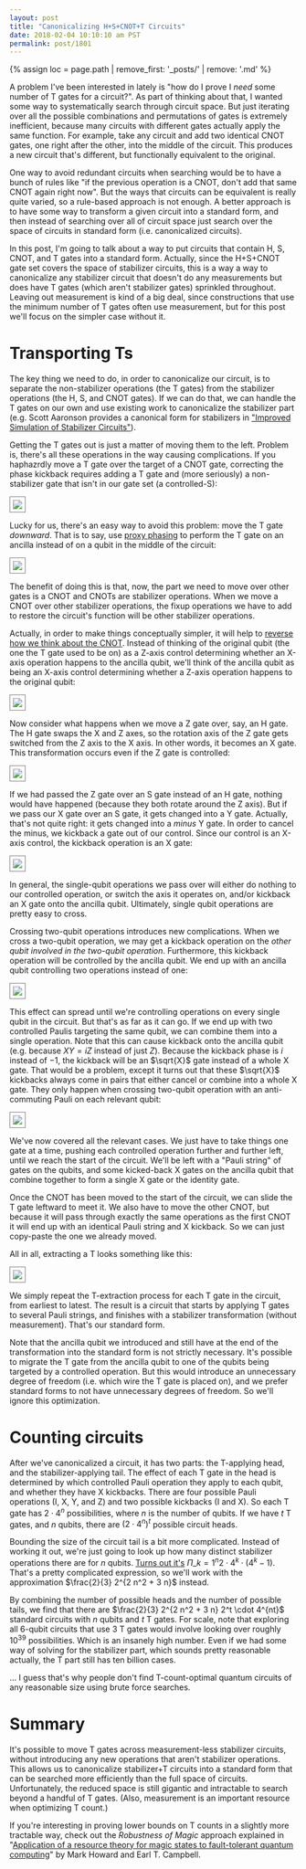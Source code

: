 ```yaml
---
layout: post
title: "Canonicalizing H+S+CNOT+T Circuits"
date: 2018-02-04 10:10:10 am PST
permalink: post/1801
---
```


{% assign loc = page.path | remove_first: '_posts/' | remove: '.md' %}

A problem I've been interested in lately is "how do I prove I *need* some number of T gates for a circuit?".
As part of thinking about that, I wanted some way to systematically search through circuit space.
But just iterating over all the possible combinations and permutations of gates is extremely inefficient, because many circuits with different gates actually apply the same function.
For example, take any circuit and add two identical CNOT gates, one right after the other, into the middle of the circuit.
This produces a new circuit that's different, but functionally equivalent to the original.

One way to avoid redundant circuits when searching would be to have a bunch of rules like "if the previous operation is a CNOT, don't add that same CNOT again right now".
But the ways that circuits can be equivalent is really quite varied, so a rule-based approach is not enough.
A better approach is to have some way to transform a given circuit into a standard form, and then instead of searching over all of circuit space just search over the space of circuits in standard form (i.e. canonicalized circuits).

In this post, I'm going to talk about a way to put circuits that contain H, S, CNOT, and T gates into a standard form.
Actually, since the H+S+CNOT gate set covers the space of stabilizer circuits, this is a way a way to canonicalize any stabilizer circuit that doesn't do any measurements but does have T gates (which aren't stabilizer gates) sprinkled throughout.
Leaving out measurement is kind of a big deal, since constructions that use the minimum number of T gates often use measurement, but for this post we'll focus on the simpler case without it.


# Transporting Ts

The key thing we need to do, in order to canonicalize our circuit, is to separate the non-stabilizer operations (the T gates) from the stabilizer operations (the H, S, and CNOT gates).
If we can do that, we can handle the T gates on our own and use existing work to canonicalize the stabilizer part (e.g. Scott Aaronson provides a canonical form for stabilizers in ["Improved Simulation of Stabilizer Circuits"](https://arxiv.org/abs/quant-ph/0406196)).

Getting the T gates out is just a matter of moving them to the left.
Problem is, there's all these operations in the way causing complications.
If you haphazrdly move a T gate over the target of a CNOT gate, correcting the phase kickback requires adding a T gate and (more seriously) a non-stabilizer gate that isn't in our gate set (a controlled-S):

<img style="max-width:100%; border:1px solid gray; padding: 5px;" src="/assets/{{ loc }}/T-across-CNOT-kickback.png"/>

Lucky for us, there's an easy way to avoid this problem: move the T gate *downward*.
That is to say, use [proxy phasing](/post/1719) to perform the T gate on an ancilla instead of on a qubit in the middle of the circuit:

<img style="max-width:100%; border:1px solid gray; padding: 5px;" src="/assets/{{ loc }}/move-T-onto-ancilla.png"/>

The benefit of doing this is that, now, the part we need to move over other gates is a CNOT and CNOTs are stabilizer operations.
When we move a CNOT over other stabilizer operations, the fixup operations we have to add to restore the circuit's function will be other stabilizer operations.

Actually, in order to make things conceptually simpler, it will help to [reverse how we think about the CNOT](/post/1706).
Instead of thinking of the original qubit (the one the T gate used to be on) as a Z-axis control determining whether an X-axis operation happens to the ancilla qubit, we'll think of the ancilla qubit as being an X-axis control determining whether a Z-axis operation happens to the original qubit:

<img style="max-width:100%; border:1px solid gray; padding: 5px;" src="/assets/{{ loc }}/xz-equals-xz.png"/>

Now consider what happens when we move a Z gate over, say, an H gate.
The H gate swaps the X and Z axes, so the rotation axis of the Z gate gets switched from the Z axis to the X axis.
In other words, it becomes an X gate.
This transformation occurs even if the Z gate is controlled:

<img style="max-width:100%; border:1px solid gray; padding: 5px;" src="/assets/{{ loc }}/move-CZ-across-H.png"/>

If we had passed the Z gate over an S gate instead of an H gate, nothing would have happened (because they both rotate around the Z axis).
But if we pass our X gate over an S gate, it gets changed into a Y gate.
Actually, that's not quite right: it gets changed into a *minus* Y gate.
In order to cancel the minus, we kickback a gate out of our control.
Since our control is an X-axis control, the kickback operation is an X gate:

<img style="max-width:100%; border:1px solid gray; padding: 5px;" src="/assets/{{ loc }}/move-CY-across-S.png"/>

In general, the single-qubit operations we pass over will either do nothing to our controlled operation, or switch the axis it operates on, and/or kickback an X gate onto the ancilla qubit.
Ultimately, single qubit operations are pretty easy to cross.

Crossing two-qubit operations introduces new complications.
When we cross a two-qubit operation, we may get a kickback operation on the *other qubit involved in the two-qubit operation*.
Furthermore, this kickback operation will be controlled by the ancilla qubit.
We end up with an ancilla qubit controlling two operations instead of one:

<img style="max-width:100%; border:1px solid gray; padding: 5px;" src="/assets/{{ loc }}/move-CY-across-CNOT.png"/>

This effect can spread until we're controlling operations on every single qubit in the circuit.
But that's as far as it can go.
If we end up with two controlled Paulis targeting the same qubit, we can combine them into a single operation.
Note that this can cause kickback onto the ancilla qubit (e.g. because $XY = iZ$ instead of just $Z$).
Because the kickback phase is $i$ instead of $-1$, the kickback will be an $\sqrt{X}$ gate instead of a whole X gate.
That would be a problem, except it turns out that these $\sqrt{X}$ kickbacks always come in pairs that either cancel or combine into a whole X gate.
They only happen when crossing two-qubit operation with an anti-commuting Pauli on each relevant qubit:

<img style="max-width:100%; border:1px solid gray; padding: 5px;" src="/assets/{{ loc }}/move-CYX-across-CNOT.png"/>

We've now covered all the relevant cases.
We just have to take things one gate at a time, pushing each controlled operation further and further left, until we reach the start of the circuit.
We'll be left with a "Pauli string" of gates on the qubits, and some kicked-back X gates on the ancilla qubit that combine together to form a single X gate or the identity gate.

Once the CNOT has been moved to the start of the circuit, we can slide the T gate leftward to meet it.
We also have to move the other CNOT, but because it will pass through exactly the same operations as the first CNOT it will end up with an identical Pauli string and X kickback.
So we can just copy-paste the one we already moved.

All in all, extracting a T looks something like this:

<img style="max-width:100%; border:1px solid gray; padding: 5px;" src="/assets/{{ loc }}/extract-T.png"/>

We simply repeat the T-extraction process for each T gate in the circuit, from earliest to latest.
The result is a circuit that starts by applying T gates to several Pauli strings, and finishes with a stabilizer transformation (without measurement).
That's our standard form.

Note that the ancilla qubit we introduced and still have at the end of the transformation into the standard form is not strictly necessary.
It's possible to migrate the T gate from the ancilla qubit to one of the qubits being targeted by a controlled operation.
But this would introduce an unnecessary degree of freedom (i.e. which wire the T gate is placed on), and we prefer standard forms to not have unnecessary degrees of freedom.
So we'll ignore this optimization.


# Counting circuits

After we've canonicalized a circuit, it has two parts: the T-applying head, and the stabilizer-applying tail.
The effect of each T gate in the head is determined by which controlled Pauli operation they apply to each qubit, and whether they have X kickbacks.
There are four possible Pauli operations (I, X, Y, and Z) and two possible kickbacks (I and X).
So each T gate has $2 \cdot 4^n$ possibilities, where $n$ is the number of qubits.
If we have $t$ T gates, and $n$ qubits, there are $(2 \cdot 4^n)^t$ possible circuit heads.

Bounding the size of the circuit tail is a bit more complicated.
Instead of working it out, we're just going to look up how many distinct stabilizer operations there are for $n$ qubits.
[Turns out it's](http://home.lu.lv/~sd20008/papers/essays/Clifford%20group%20[paper].pdf) $\Pi\_{k=1}^n 2 \cdot 4^k \cdot (4^k - 1)$.
That's a pretty complicated expression, so we'll work with the approximation $\frac{2}{3} 2^{2 n^2 + 3 n}$ instead.

By combining the number of possible heads and the number of possible tails, we find that there are $\frac{2}{3} 2^{2 n^2 + 3 n} 2^t \cdot 4^{nt}$ standard circuits with $n$ qubits and $t$ T gates.
For scale, note that exploring all 6-qubit circuits that use 3 T gates would involve looking over roughly $10^{39}$ possibilities.
Which is an insanely high number.
Even if we had some way of solving for the stabilizer part, which sounds pretty reasonable actually, the T part still has ten billion cases.

... I guess that's why people don't find T-count-optimal quantum circuits of any reasonable size using brute force searches.


# Summary

It's possible to move T gates across measurement-less stabilizer circuits, without introducing any new operations that aren't stabilizer operations.
This allows us to canonicalize stabilizer+T circuits into a standard form that can be searched more efficiently than the full space of circuits.
Unfortunately, the reduced space is still gigantic and intractable to search beyond a handful of T gates.
(Also, measurement is an important resource when optimizing T count.)

If you're interesting in proving lower bounds on T counts in a slightly more tractable way, check out the *Robustness of Magic* approach explained in "[Application of a resource theory for magic states to fault-tolerant quantum computing](https://arxiv.org/abs/1609.07488)" by Mark Howard and Earl T. Campbell.
